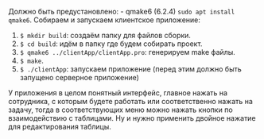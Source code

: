 Должно быть предустановлено:
	- qmake6 (6.2.4) `sudo apt install qmake6`.
Собираем и запускаем клиентское приложение:
1. `$ mkdir build`: создаём папку для файлов сборки.
2. `$ cd build`: идём в папку где будем собирать проект.
3. `$ qmake6 ../clientApp/clientApp.pro`: генерируем make файлы.
4. `$ make`.
5. `$ ./clientApp`: запускаем приложение (перед этим должно быть запущено серверное приложение)

У приложения в целом понятный интерфейс, главное нажать на сотрудника, с которым будете работать или соответственно нажать на
задачу, тогда в соответствующих меню можно нажать кнопки по взаимодействию с таблицами.
Ну и нужно применить двойное нажатие для редактирования таблицы.